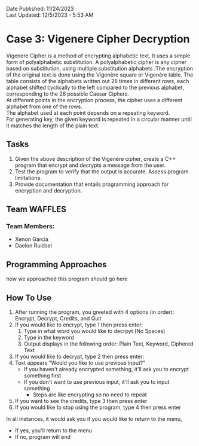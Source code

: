 Date Published: 11/24/2023 <br />
Last Updated: 12/5/2023 - 5:53 AM
# Case 3: Vigenere Cipher Decryption
Vigenere Cipher is a method of encrypting alphabetic text. It uses a simple form of polyalphabetic
substitution. A polyalphabetic cipher is any cipher based on substitution, using multiple substitution
alphabets .The encryption of the original text is done using the Vigenère square or Vigenère table.
The table consists of the alphabets written out 26 times in different rows, each alphabet shifted
cyclically to the left compared to the previous alphabet, corresponding to the 26 possible Caesar
Ciphers. <br />
At different points in the encryption process, the cipher uses a different alphabet from one of the rows. <br />
The alphabet used at each point depends on a repeating keyword. <br />
For generating key, the given keyword is repeated in a circular manner until it matches the length of the
plain text.

## Tasks
1. Given the above description of the Vigenère cipher, create a C++ program that encrypt and
decrypts a message from the user.
2. Test the program to verify that the output is accurate. Assess program limitations.
3. Provide documentation that entails programming approach for encryption and decryption.

## Team WAFFLES
### Team Members:
- Xenon Garcia
- Daelon Ruidsel

## Programming Approaches
how we approached this program should go here

## How To Use
1) After running the program, you greeted with 4 options (in order): Encrypt, Decrypt, Credits, and Quit
2) If you would like to encrypt, type 1 then press enter:
   1) Type in what word you would like to decrpyt (No Spaces)
   2) Type in the keyword
   3) Output displays in the following order: Plain Text, Keyword, Ciphered Text
3) If you would like to decrypt, type 2 then press enter:
  1) Text appears "Would you like to use previous input?"
     - If you haven't already encrypted something, it'll ask you to encrypt something first
     - If you don't want to use previous input, it'll ask you to input something
         - Steps are like encrypting so no need to repeat
4) If you want to see the credits, type 3 then press enter
5) If you would like to stop using the program, type 4 then press enter

In all instances, it would ask you if you would like to return to the menu,
- If yes, you'll return to the menu
- If no, program will end
